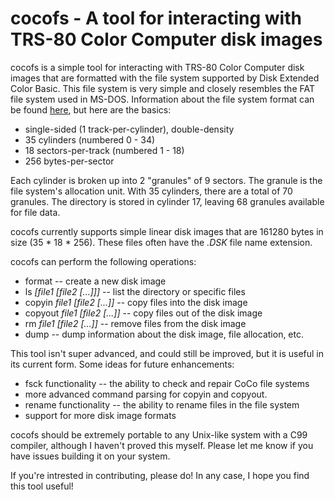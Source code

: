# cocofs - A tool for interacting with TRS-80 Color Computer disk images

cocofs is a simple tool for interacting with TRS-80 Color Computer disk images that are
formatted with the file system supported by Disk Extended Color Basic.  This file system
is very simple and closely resembles the FAT file system used in MS-DOS.  Information
about the file system format can be found [here](http://dragon32.info/info/tandydsk.html),
but here are the basics:

- single-sided (1 track-per-cylinder), double-density
- 35 cylinders (numbered 0 - 34)
- 18 sectors-per-track (numbered 1 - 18)
- 256 bytes-per-sector

Each cylinder is broken up into 2 "granules" of 9 sectors.  The granule is the file system's
allocation unit.  With 35 cylinders, there are a total of 70 granules.  The directory is
stored in cylinder 17, leaving 68 granules available for file data.

cocofs currently supports simple linear disk images that are 161280 bytes in size (35 * 18 * 256).
These files often have the *.DSK* file name extension.

cocofs can perform the following operations:

- format -- create a new disk image
- ls *[file1 [file2 [...]]]* -- list the directory or specific files
- copyin *file1 [file2 [...]]* -- copy files into the disk image
- copyout *file1 [file2 [...]]* -- copy files out of the disk image
- rm *file1 [file2 [...]]* -- remove files from the disk image
- dump -- dump information about the disk image, file allocation, etc.

This tool isn't super advanced, and could still be improved, but it is useful in its current
form.  Some ideas for future enhancements:

- fsck functionality -- the ability to check and repair CoCo file systems
- more advanced command parsing for copyin and copyout.
- rename functionality -- the ability to rename files in the file system
- support for more disk image formats

cocofs should be extremely portable to any Unix-like system with a C99 compiler, although
I haven't proved this myself.  Please let me know if you have issues building it on your
system.

If you're intrested in contributing, please do!  In any case, I hope you find this tool useful!
